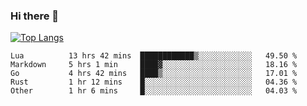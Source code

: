 ### Hi there 👋

<!--
**3Xpl0it3r/3Xpl0it3r** is a ✨ _special_ ✨ repository because its `README.md` (this file) appears on your GitHub profile.

Here are some ideas to get you started:

- 🔭 I’m currently working on ...
- 🌱 I’m currently learning ...
- 👯 I’m looking to collaborate on ...
- 🤔 I’m looking for help with ...
- 💬 Ask me about ...
- 📫 How to reach me: ...
- 😄 Pronouns: ...
- ⚡ Fun fact: ...
-->


[![Top Langs](https://github-readme-stats.vercel.app/api/top-langs/?username=3Xpl0it3r&layout=compact)](https://github.com/3Xpl0it3r/3Xpl0it3r)

<!--START_SECTION:waka-->

```text
Lua          13 hrs 42 mins  ████████████▒░░░░░░░░░░░░   49.50 %
Markdown     5 hrs 1 min     ████▓░░░░░░░░░░░░░░░░░░░░   18.16 %
Go           4 hrs 42 mins   ████▒░░░░░░░░░░░░░░░░░░░░   17.01 %
Rust         1 hr 12 mins    █░░░░░░░░░░░░░░░░░░░░░░░░   04.36 %
Other        1 hr 6 mins     █░░░░░░░░░░░░░░░░░░░░░░░░   04.03 %
```

<!--END_SECTION:waka-->
